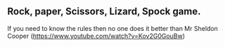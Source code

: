 ## Rock, paper, Scissors, Lizard, Spock game.

If you need to know the rules then no one does it better than Mr Sheldon Cooper (https://www.youtube.com/watch?v=Kov2G0GouBw)